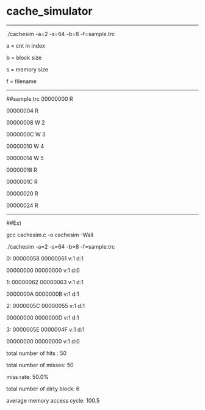# cache_simulator

----

./cachesim -a=2 -s=64 -b=8 -f=sample.trc

a = cnt in index

b =  block size

s = memory size

f = filename

----

##sample.trc
00000000 R

00000004 R

00000008 W 2

0000000C W 3

00000010 W 4

00000014 W 5

00000018 R

0000001C R

00000020 R

00000024 R

----

##Ex)

gcc cachesim.c -o cachesim -Wall

./cachesim -a=2 -s=64 -b=8 -f=sample.trc

0: 00000058 00000061 v:1 d:1

   00000000 00000000 v:1 d:0
   
1: 00000062 00000063 v:1 d:1

   0000000A 0000000B v:1 d:1
   
2: 0000005C 00000055 v:1 d:1

   00000000 0000000D v:1 d:1
   
3: 0000005E 0000004F v:1 d:1

   00000000 00000000 v:1 d:0

total number of hits : 50

total number of misses: 50

miss rate: 50.0%

total number of dirty block: 6

average memory access cycle: 100.5
